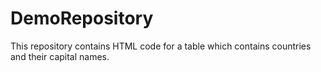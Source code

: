 # DemoRepository
This repository contains HTML code for a table which contains countries and their capital names.
